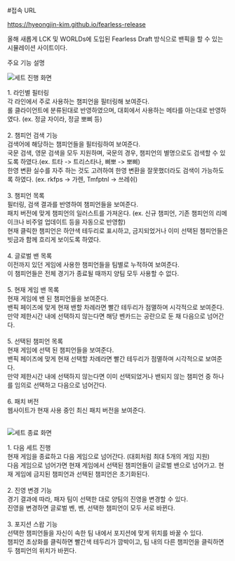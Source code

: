 #접속 URL

https://hyeongjin-kim.github.io/fearless-release

올해 새롭게 LCK 및 WORLDs에 도입된 Fearless Draft 방식으로 밴픽을 할 수 있는 시뮬레이션 사이트이다.
<div>주요 기능 설명 </div>

![세트 진행 화면](https://github.com/user-attachments/assets/cb32e018-3762-4ae4-923f-4df6f97d1458)
<div>
  1. 라인별 필터링
</div> 
<div>
  각 라인에서 주로 사용하는 챔피언을 필터링해 보여준다.
  <br/>
  롤 클라이언트에 분류된대로 반영하였으며, 대회에서 사용하는 메타를 아는대로 반영하였다. (ex. 정글 자이라, 정글 뽀삐 등)
</div>
<br/>
<div>
  2. 챔피언 검색 기능
</div> 
<div>
  검색어에 해당하는 챔피언들을 필터링하여 보여준다.
  <br/>
  국문 검색, 영문 검색을 모두 지원하며, 국문의 경우, 챔피언의 별명으로도 검색할 수 있도록 하였다.(ex. 트타 -> 트리스타나, 삐뽀 -> 뽀삐)
  <br/>
  한영 변환 실수를 자주 하는 것도 고려하여 한영 변환을 잘못했더라도 검색이 가능하도록 하였다. (ex. rkfps -> 가렌, Tmfptnl -> 쓰레쉬)
</div>
<br/>
<div>
  3. 챔피언 목록
</div> 
<div>
  필터링, 검색 결과를 반영하여 챔피언들을 보여준다.
  <br/>
  패치 버전에 맞게 챔피언의 일러스트를 가져온다. (ex. 신규 챔피언, 기존 챔피언의 리메이크나 비주얼 업데이트 등을 자동으로 반영함)
  <br/>
  현재 클릭한 챔피언은 하얀색 테두리로 표시하고, 금지되었거나 이미 선택된 챔피언들은 빗금과 함께 흐리게 보이도록 하였다.
</div>
<br/>
<div>
  4. 글로벌 밴 목록
</div> 
<div>
  이전까지 있던 게임에 사용한 챔피언들을 팀별로 누적하여 보여준다.
  <br/>
  이 챔피언들은 전체 경기가 종료될 때까지 양팀 모두 사용할 수 없다.
</div>
<br/>
<div>
  5. 현재 게임 밴 목록
</div> 
<div>
  현재 게임에 밴 된 챔피언들을 보여준다.
  <br/>
  밴픽 페이즈에 맞게 현재 밴할 차례라면 빨간 테두리가 점멸하며 시각적으로 보여준다.
  <br/>
  만약 제한시간 내에 선택하지 않는다면 해당 벤카드는 공란으로 둔 채 다음으로 넘어간다.
</div>
<br/>
<div>
  5. 선택된 챔피언 목록
</div> 
<div>
  현재 게임에 선택 된 챔피언들을 보여준다.
  <br/>
  밴픽 페이즈에 맞게 현재 선택할 차례라면 빨간 테두리가 점멸하며 시각적으로 보여준다.
  <br/>
  만약 제한시간 내에 선택하지 않는다면 이미 선택되었거나 밴되지 않는 챔피언 중 하나를 임의로 선택하고 다음으로 넘어간다.
</div>
<br/>
<div>
  6. 패치 버전
</div> 
<div>
  웹사이트가 현재 사용 중인 최신 패치 버전을 보여준다.
</div>
<br/>

![세트 종료 화면](https://github.com/user-attachments/assets/00afcdd4-abd0-4186-818f-0b4a4c0d2eb1)
<div>
  1. 다음 세트 진행
</div> 
<div>
  현재 게임을 종료하고 다음 게임으로 넘어간다. (대회처럼 최대 5개의 게임 지원)
  <br/>
  다음 게임으로 넘어가면 현재 게임에서 선택된 챔피언들이 글로벌 밴으로 넘어가고. 현재 게임에 금지된 챔피언과 선택된 챔피언은 초기화된다.
</div>
<br/>
<div>
  2. 진영 변경 기능
</div> 
<div>
  경기 결과에 따라, 패자 팀이 선택한 대로 양팀의 진영을 변경할 수 있다.
  <br/>
  진영을 변경하면 글로벌 벤, 벤, 선택한 챔피언이 모두 서로 바뀐다.
</div>
<br/>
<div>
  3. 포지션 스왑 기능
</div> 
<div>
  선택한 챔피언들을 자신이 속한 팀 내에서 포지션에 맞게 위치를 바꿀 수 있다.
  <br/>
  챔피언 초상화를 클릭하면 빨간색 테두리가 깜박이고, 팀 내의 다른 챔피언을 클릭하면 두 챔피언의 위치가 바뀐다.
</div>
